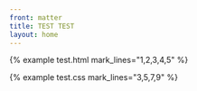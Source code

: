 ```yaml
---
front: matter
title: TEST TEST
layout: home
---
```


{% example test.html mark_lines="1,2,3,4,5" %}

{% example test.css mark_lines="3,5,7,9" %}
